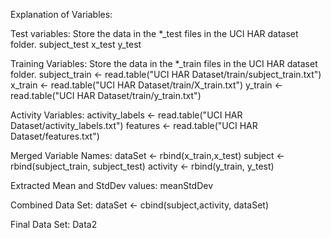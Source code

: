 Explanation of Variables:

Test variables: Store the data in the *_test files in the UCI HAR dataset folder.
subject_test
x_test
y_test

Training Variables: Store the data in the *_train files in the UCI HAR dataset folder.
subject_train <- read.table("UCI HAR Dataset/train/subject_train.txt")
x_train <- read.table("UCI HAR Dataset/train/X_train.txt")
y_train <- read.table("UCI HAR Dataset/train/y_train.txt")

Activity Variables:
activity_labels <- read.table("UCI HAR Dataset/activity_labels.txt")
features <- read.table("UCI HAR Dataset/features.txt")  

Merged Variable Names:
dataSet <- rbind(x_train,x_test)
subject <- rbind(subject_train, subject_test)
activity <- rbind(y_train, y_test)

Extracted Mean and StdDev values:
meanStdDev


Combined Data Set:
dataSet <- cbind(subject,activity, dataSet)

Final Data Set:
Data2
